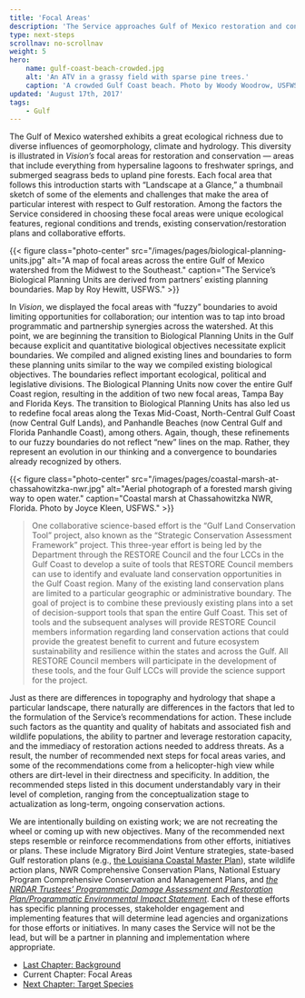```yaml
---
title: 'Focal Areas'
description: 'The Service approaches Gulf of Mexico restoration and conservation using geographically based biological planning units that represent a convergence of boundaries already recognized and used by others.'
type: next-steps
scrollnav: no-scrollnav
weight: 5
hero:
    name: gulf-coast-beach-crowded.jpg
    alt: 'An ATV in a grassy field with sparse pine trees.'
    caption: 'A crowded Gulf Coast beach. Photo by Woody Woodrow, USFWS.'
updated: 'August 17th, 2017'
tags:
    - Gulf
---
```


The Gulf of Mexico watershed exhibits a great ecological richness due to diverse influences of geomorphology, climate and hydrology. This diversity is illustrated in _Vision’s_ focal areas for restoration and conservation — areas that include everything from hypersaline lagoons to freshwater springs, and submerged seagrass beds to upland pine forests. Each focal area that follows this introduction starts with “Landscape at a Glance,” a thumbnail sketch of some of the elements and challenges that make the area of particular interest with respect to Gulf restoration. Among the factors the Service considered in choosing these focal areas were unique ecological features, regional conditions and trends, existing conservation/restoration plans and collaborative efforts.

{{< figure class="photo-center" src="/images/pages/biological-planning-units.jpg" alt="A map of focal areas across the entire Gulf of Mexico watershed from the Midwest to the Southeast." caption="The Service’s Biological Planning Units are derived from partners’ existing planning boundaries. Map by Roy Hewitt, USFWS." >}}

In _Vision_, we displayed the focal areas with “fuzzy” boundaries to avoid limiting opportunities for collaboration; our intention was to tap into broad programmatic and partnership synergies across the watershed. At this point, we are beginning the transition to Biological Planning Units in the Gulf because explicit and quantitative biological objectives necessitate explicit boundaries. We compiled and aligned existing lines and boundaries to form these planning units similar to the way we compiled existing biological objectives. The boundaries reflect important ecological, political and legislative divisions. The Biological Planning Units now cover the entire Gulf Coast region, resulting in the addition of two new focal areas, Tampa Bay and Florida Keys. The transition to Biological Planning Units has also led us to redefine focal areas along the Texas Mid-Coast, North-Central Gulf Coast (now Central Gulf Lands), and Panhandle Beaches (now Central Gulf and Florida Panhandle Coast), among others. Again, though, these refinements to our fuzzy boundaries do not reflect “new” lines on the map. Rather, they represent an evolution in our thinking and a convergence to boundaries already recognized by others.

{{< figure class="photo-center" src="/images/pages/coastal-marsh-at-chassahowitzka-nwr.jpg" alt="Aerial photograph of a forested marsh giving way to open water." caption="Coastal marsh at Chassahowitzka NWR, Florida. Photo by Joyce Kleen, USFWS." >}}

> One collaborative science-based effort is the “Gulf Land Conservation Tool” project, also known as the “Strategic Conservation Assessment Framework” project. This three-year effort is being led by the Department through the RESTORE Council and the four LCCs in the Gulf Coast to develop a suite of tools that RESTORE Council members can use to identify and evaluate land conservation opportunities in the Gulf Coast region. Many of the existing land conservation plans are limited to a particular geographic or administrative boundary. The goal of project is to combine these previously existing plans into a set of decision-support tools that span the entire Gulf Coast. This set of tools and the subsequent analyses will provide RESTORE Council members information regarding land conservation actions that could provide the greatest benefit to current and future ecosystem sustainability and resilience within the states and across the Gulf. All RESTORE Council members will participate in the development of these tools, and the four Gulf LCCs will provide the science support for the project.

Just as there are differences in topography and hydrology that shape a particular landscape, there naturally are differences in the factors that led to the formulation of the Service’s recommendations for action. These include such factors as the quantity and quality of habitats and associated fish and wildlife populations, the ability to partner and leverage restoration capacity, and the immediacy of restoration actions needed to address threats. As a result, the number of recommended next steps for focal areas varies, and some of the recommendations come from a helicopter-high view while others are dirt-level in their directness and specificity. In addition, the recommended steps listed in this document understandably vary in their level of completion, ranging from the conceptualization stage to actualization as long-term, ongoing conservation actions.

We are intentionally building on existing work; we are not recreating the wheel or coming up with new objectives. Many of the recommended next steps resemble or reinforce recommendations from other efforts, initiatives or plans. These include Migratory Bird Joint Venture strategies, state-based Gulf restoration plans (e.g., [the Louisiana Coastal Master Plan](http://coastal.la.gov/a-common-vision/master-plan/)), state wildlife action plans, NWR Comprehensive Conservation Plans, National Estuary Program Comprehensive Conservation and Management Plans, and [_the NRDAR Trustees’ Programmatic Damage Assessment and Restoration Plan/Programmatic Environmental Impact Statement_](http://www.gulfspillrestoration.noaa.gov/restoration-planning/gulf-plan/). Each of these efforts has specific planning processes, stakeholder engagement and implementing features that will determine lead agencies and organizations for those efforts or initiatives. In many cases the Service will not be the lead, but will be a partner in planning and implementation where appropriate.

<ul class="chapter-links">
  <li class="last-chapter"><a href="../background">Last Chapter: Background</a></li>
  <li class="current-chapter"><span>Current Chapter: Focal Areas</span></li>
  <li class="next-chapter"><a href="../target-species">Next Chapter: Target Species</a></li>
</ul>
